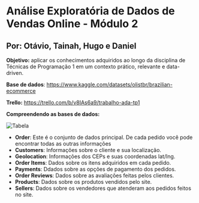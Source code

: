 # Análise Exploratória de Dados de Vendas Online - Módulo 2

## Por: Otávio, Tainah, Hugo e Daniel

**Objetivo:** aplicar os
conhecimentos adquiridos ao longo da disciplina de Técnicas de Programação 1 em
um contexto prático, relevante e data-driven.

**Base de dados**: https://www.kaggle.com/datasets/olistbr/brazilian-ecommerce

**Trello:** https://trello.com/b/v8IAs6a9/trabalho-ada-tp1

**Compreendendo as bases de dados:**

![Tabela](https://github.com/OtavioSotnas/AnaliseExploratoria-ADA-Santander/assets/142911747/47beffb2-ed6b-44ff-ad7c-9899aa5b7cbe)


- **Order**: Este é o conjunto de dados principal. De cada pedido você pode encontrar todas as outras informações
- **Customers**: Informações sobre o cliente e sua localização.
- **Geolocation**: Informações dos CEPs e suas coordenadas lat/lng.
- **Order Items**: Dados sobre os itens adquiridos em cada pedido.
- **Payments**: Ddados sobre as opções de pagamento dos pedidos.
- **Order Reviews**: Dados sobre as avaliações feitas pelos clientes.
- **Products**: Dados sobre os produtos vendidos pelo site.
- **Sellers**: Dados sobre os vendedores que atenderam aos pedidos feitos no site.
